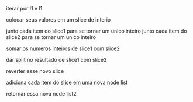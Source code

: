 iterar por l1 e l1

colocar seus valores em um slice de interio

junto cada item do slice1 para se tornar um unico inteiro
junto cada item do slice2 para se tornar um unico inteiro

somar os numeros inteiros de slice1 com slice2

dar split no resultado de slice1 com slice2

reverter esse novo slice

adiciona cada item do slice em uma nova node list

retornar essa nova node list2